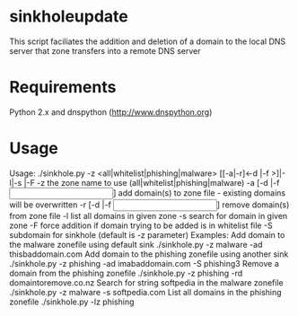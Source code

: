 # sinkholeupdate
This script faciliates the addition and deletion of a domain to the local DNS server that zone transfers into a remote DNS server

# Requirements 
Python 2.x and dnspython (http://www.dnspython.org)

# Usage
Usage:  ./sinkhole.py -z <all|whitelist|phishing|malware> [[-a|-r]<-d <domain>|-f <inputfile>>]|-l|-s <searchtring>|-F
        -z <rpz name> the zone name to use (all|whitelist|phishing|malware)
        -a [-d <domain>|-f <input file>] add domain(s) to zone file - existing domains will be overwritten
        -r [-d <domain>|-f <input file>] remove domain(s) from zone file
        -l list all domains in given zone
        -s <string> search for domain in given zone
        -F <string> force addition if domain trying to be added is in whitelist file
        -S <string> subdomain for sinkhole (default is -z parameter)
Examples:
Add domain to the malware zonefile using default sink
        ./sinkhole.py -z malware -ad thisbaddomain.com
Add domain to the phishing zonefile using another sink
        ./sinkhole.py -z phishing -ad imabaddomain.com -S phishing3
Remove a domain from the phishing zonefile
        ./sinkhole.py -z phishing -rd domaintoremove.co.nz
Search for string softpedia in the malware zonefile
        ./sinkhole.py -z malware -s softpedia.com
List all domains in the phishing zonefile
        ./sinkhole.py -lz phishing

